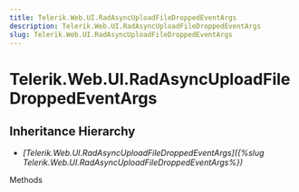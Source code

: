 ```yaml
---
title: Telerik.Web.UI.RadAsyncUploadFileDroppedEventArgs
description: Telerik.Web.UI.RadAsyncUploadFileDroppedEventArgs
slug: Telerik.Web.UI.RadAsyncUploadFileDroppedEventArgs
---
```


# Telerik.Web.UI.RadAsyncUploadFileDroppedEventArgs 

## Inheritance Hierarchy

* *[Telerik.Web.UI.RadAsyncUploadFileDroppedEventArgs]({%slug Telerik.Web.UI.RadAsyncUploadFileDroppedEventArgs%})*


Methods

